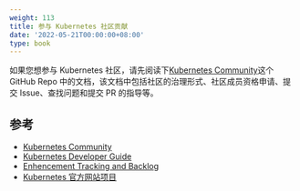 ```yaml
---
weight: 113
title: 参与 Kubernetes 社区贡献
date: '2022-05-21T00:00:00+08:00'
type: book
---
```


如果您想参与 Kubernetes 社区，请先阅读下[Kubernetes Community](https://github.com/kubernetes/community)这个 GitHub Repo 中的文档，该文档中包括社区的治理形式、社区成员资格申请、提交 Issue、查找问题和提交 PR 的指导等。

## 参考

- [Kubernetes Community](https://github.com/kubernetes/community)
- [Kubernetes Developer Guide](https://github.com/kubernetes/community/tree/master/contributors/devel)
- [Enhencement Tracking and Backlog](https://github.com/kubernetes/features)
- [Kubernetes 官方网站项目](https://github.com/kubernetes/website)
